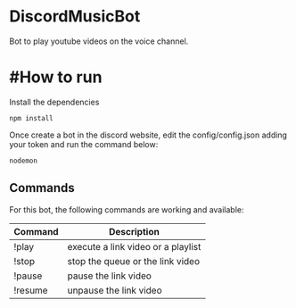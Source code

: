 # DiscordMusicBot
Bot to play youtube videos on the voice channel.

# #How to run
Install the dependencies
``` 
npm install
```

Once create a bot in the discord website, edit the config/config.json adding your token and run the command below:
``` 
nodemon
```

## Commands
For this bot, the following commands are working and available:

|   Command   | Description                                |
| ----------- | ------------------------------------------ |
|    !play    |   execute a link video or a playlist       |
|    !stop    |   stop the queue or the link video         |
|    !pause   |   pause the link video                     |
|    !resume  |   unpause the link video                   |
